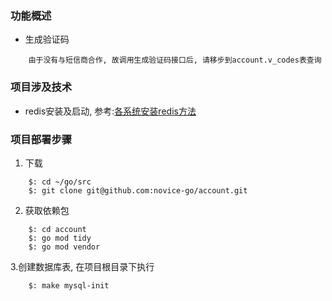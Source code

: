 ### 功能概述- 生成验证码```    由于没有与短信商合作, 故调用生成验证码接口后, 请移步到account.v_codes表查询```### 项目涉及技术- redis安装及启动, 参考:[各系统安装redis方法](https://blog.csdn.net/NiQinGe/article/details/103961377)### 项目部署步骤 1. 下载```     $: cd ~/go/src    $: git clone git@github.com:novice-go/account.git``` 2. 获取依赖包```    $: cd account    $: go mod tidy     $: go mod vendor``` 3.创建数据库表, 在项目根目录下执行```    $: make mysql-init```